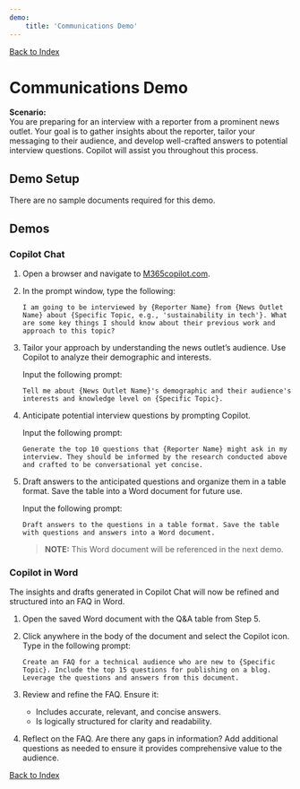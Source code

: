 ```yaml
---
demo:
    title: 'Communications Demo'
---
```


[Back to Index](https://microsoftlearning.github.io/Copilot-Immersion-Experience/)

# Communications Demo

**Scenario:**  
You are preparing for an interview with a reporter from a prominent news outlet. Your goal is to gather insights about the reporter, tailor your messaging to their audience, and develop well-crafted answers to potential interview questions. Copilot will assist you throughout this process.

## Demo Setup

There are no sample documents required for this demo.

## Demos

### Copilot Chat

1. Open a browser and navigate to [M365copilot.com](https://m365copilot.com/).

1. In the prompt window, type the following:

    ```text
    I am going to be interviewed by {Reporter Name} from {News Outlet Name} about {Specific Topic, e.g., 'sustainability in tech'}. What are some key things I should know about their previous work and approach to this topic?
    ```

1. Tailor your approach by understanding the news outlet’s audience. Use Copilot to analyze their demographic and interests.

    Input the following prompt:

    ```text
    Tell me about {News Outlet Name}'s demographic and their audience's interests and knowledge level on {Specific Topic}.
    ```

1. Anticipate potential interview questions by prompting Copilot.

    Input the following prompt:

    ```text
    Generate the top 10 questions that {Reporter Name} might ask in my interview. They should be informed by the research conducted above and crafted to be conversational yet concise.
    ```

1. Draft answers to the anticipated questions and organize them in a table format. Save the table into a Word document for future use.

    Input the following prompt:

    ```text
    Draft answers to the questions in a table format. Save the table with questions and answers into a Word document.
    ```

    > **NOTE:** This Word document will be referenced in the next demo.

### Copilot in Word

The insights and drafts generated in Copilot Chat will now be refined and structured into an FAQ in Word.

1. Open the saved Word document with the Q&A table from Step 5.

1. Click anywhere in the body of the document and select the Copilot icon. Type in the following prompt:

    ```text
    Create an FAQ for a technical audience who are new to {Specific Topic}. Include the top 15 questions for publishing on a blog. Leverage the questions and answers from this document.
    ```

1. Review and refine the FAQ. Ensure it:
    - Includes accurate, relevant, and concise answers.
    - Is logically structured for clarity and readability.

1. Reflect on the FAQ. Are there any gaps in information? Add additional questions as needed to ensure it provides comprehensive value to the audience.

[Back to Index](https://microsoftlearning.github.io/Copilot-Immersion-Experience/)

